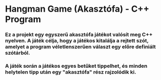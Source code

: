 # Hangman Game (Akasztófa) - C++ Program 

### Ez a projekt egy egyszerű akasztófa játékot valósít meg C++ nyelven. A játék célja, hogy a játékos kitalálja a rejtett szót, amelyet a program véletlenszerűen választ egy előre definiált szótárból.
### A játék során a játékos egyes betűket tippelhet, és minden helytelen tipp után egy "akasztófa" rész rajzolódik ki.
